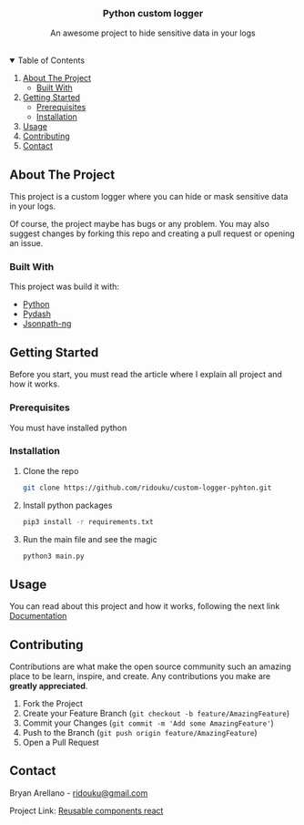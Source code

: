 <br />
<p align="center">

<h3 align="center">Python custom logger</h3>

  <p align="center">
    An awesome project to hide sensitive data in your logs 
    <br /> 
    <br />
    </p>

<!-- TABLE OF CONTENTS -->
<details open="open">
  <summary>Table of Contents</summary>
  <ol>
    <li>
      <a href="#about-the-project">About The Project</a>
      <ul>
        <li><a href="#built-with">Built With</a></li>
      </ul>
    </li>
    <li>
      <a href="#getting-started">Getting Started</a>
      <ul>
        <li><a href="#prerequisites">Prerequisites</a></li>
        <li><a href="#installation">Installation</a></li>
      </ul>
    </li>
    <li><a href="#usage">Usage</a></li>
    <li><a href="#contributing">Contributing</a></li>
    <li><a href="#contact">Contact</a></li>
</ol>
</details>

<!-- ABOUT THE PROJECT -->

## About The Project

This project is a custom logger where you can hide or mask sensitive data in your logs.

Of course, the project maybe has bugs or any problem. You may also suggest changes by forking this repo and creating a pull request or opening an issue. 

### Built With

This project was build it with:

- [Python](https://www.python.org)
- [Pydash](https://pydash.readthedocs.io/en/latest/)
- [Jsonpath-ng](https://pypi.org/project/jsonpath-ng/)

<!-- GETTING STARTED -->

## Getting Started

Before you start, you must read the article where I explain all project and how it works.

### Prerequisites

You must have installed python

### Installation

1. Clone the repo
   ```sh
   git clone https://github.com/ridouku/custom-logger-pyhton.git
   ```
2. Install python packages
   ```sh
   pip3 install -r requirements.txt
   ```
3. Run the main file and see the magic
   ```sh
   python3 main.py
   ```

<!-- USAGE EXAMPLES -->

## Usage

You can read about this project and how it works, following the next link [Documentation](https://ridouku.medium.com/custom-logger-with-python-e1a53184b6a7)

<!-- CONTRIBUTING -->

## Contributing

Contributions are what make the open source community such an amazing place to be learn, inspire, and create. Any contributions you make are **greatly appreciated**.

1. Fork the Project
2. Create your Feature Branch (`git checkout -b feature/AmazingFeature`)
3. Commit your Changes (`git commit -m 'Add some AmazingFeature'`)
4. Push to the Branch (`git push origin feature/AmazingFeature`)
5. Open a Pull Request

<!-- CONTACT -->

## Contact

Bryan Arellano - ridouku@gmail.com

Project Link: [Reusable components react](https://github.com/ridouku/reusable-components-react)
